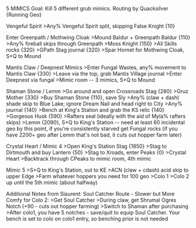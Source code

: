 5 MIMICS
Goal: Kill 5 different grub mimics.
Routing by Quacksilver
{Running Geo}

Vengeful Spirit
	>Any% Vengeful Spirit split, skipping False Knight {10}

Enter Greenpath / Mothwing Cloak
	>Mound Baldur + Greenpath Baldur {110}
	>Any% fireball skips through Greenpath
	>Moss Knight {150}
	>All Skills rocks {320}
	>GPath Stag journal {320}
	>Spar Hornet for Mothwing Cloak, S+Q to Mound

Mantis Claw / Deepnest Mimics
	>Enter Fungal Wastes, any% movement to Mantis Claw {330}
	>Leave via the top, grab Mantis Village journal
	>Enter Deepnest via fungal
	>Mimic room -- 3 mimics, S+Q to Mound

Shaman Stone / Lemm
	>Go around and open Crossroads Stag {280}
	>Gruz Mother {330}
	>Buy Shaman Stone {110}, save Sly
	>Any% (claw + dash) shade skip to Blue Lake; ignore Dream Nail and head right to City
	>Any% journal {140}
	>Bench at King's Station and grab the KS relic {140}
	>Gorgeous Husk {590}
	>Rafters seal (ideally with the aid of Myla% rafters skips)
	>Lemm {2090}, S+Q to King's Station -- need at least 60 incidental geo by this point, if you're consistently starved get Fungal rocks
		(if you have 2200+ geo after Lemm that's not bad, it cuts out hopper farm later)

Crystal Heart / Mimic 4
	>Open King's Station Stag {1850}
	>Stag to Dirtmouth and buy Lantern {50}
	>Stag to Xroads, enter Peaks {0}
	>Crystal Heart
	>Backtrack through CPeaks to mimic room, 4th mimic

Mimic 5
	>S+Q to King's Station, out to KE
	>ACN (claw + cdash) acid skip to upper Edge
	>Farm whatever hoppers you need for 100 geo
	>Colo 1
	>Colo 2 up until the 5th mimic (about halfway)

Additional Notes from Slaurent:
Soul Catcher Route - Slower but More Comfy for Colo 2:
    >Get Soul Catcher
    >During claw, get Shrumal Ogres Notch (+90 - cuts out hopper farming)
    >Switch to Shaman after purchasing
    >After colo1, you have 5 notches - save/quit to equip Soul Catcher.
        Your bench is set to colo on colo1 entry, so benching prior is not needed
